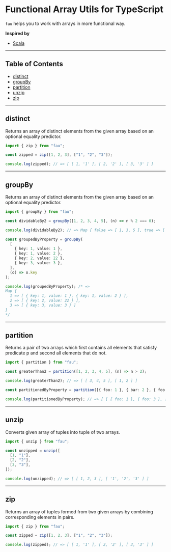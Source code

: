 # Functional Array Utils for TypeScript

`fau` helps you to work with arrays in more functional way.

**Inspired by**
- [Scala](https://www.scala-lang.org/)

---

## Table of Contents
- [distinct](#distinct)
- [groupBy](#groupBy)
- [partition](#partition)
- [unzip](#unzip)
- [zip](#zip)

---
## distinct
Returns an array of distinct elements from the given array based on an optional equality predictor.
```typescript
import { zip } from "fau";

const zipped = zip([1, 2, 3], ["1", "2", "3"]);

console.log(zipped); // => [ [ 1, '1' ], [ 2, '2' ], [ 3, '3' ] ]
```
---
## groupBy
Returns an array of distinct elements from the given array based on an optional equality predictor.
```typescript
import { groupBy } from "fau";

const dividableBy2 = groupBy([1, 2, 3, 4, 5], (n) => n % 2 === 0);

console.log(dividableBy2); // => Map { false => [ 1, 3, 5 ], true => [ 2, 4 ] }

const groupedByProperty = groupBy(
  [
    { key: 1, value: 1 },
    { key: 1, value: 2 },
    { key: 2, value: 22 },
    { key: 3, value: 3 },
  ],
  (o) => o.key
);

console.log(groupedByProperty); /* =>
Map {
  1 => [ { key: 1, value: 1 }, { key: 1, value: 2 } ],
  2 => [ { key: 2, value: 22 } ],
  3 => [ { key: 3, value: 3 } ]
}
*/
```
---
## partition
Returns a pair of two arrays which first contains all elements that satisfy predicate p and second all elements that do not.
```typescript
import { partition } from "fau";

const greaterThan2 = partition([1, 2, 3, 4, 5], (n) => n > 2);

console.log(greaterThan2); // => [ [ 3, 4, 5 ], [ 1, 2 ] ]

const partitionedByProperty = partition([{ foo: 1 }, { bar: 2 }, { foo: 3 }, { bar: 4 }, { foo: 5 }], (o) => !!o.foo);

console.log(partitionedByProperty); // => [ [ { foo: 1 }, { foo: 3 }, { foo: 5 } ], [ { bar: 2 }, { bar: 4 } ] ]
```
---
## unzip
Converts given array of tuples into tuple of two arrays.
```typescript
import { unzip } from "fau";

const unzipped = unzip([
  [1, "1"],
  [2, "2"],
  [3, "3"],
]);

console.log(unzipped); // => [ [ 1, 2, 3 ], [ '1', '2', '3' ] ]
```
---
## zip
Returns an array of tuples formed from two given arrays by combining corresponding elements in pairs.
```typescript
import { zip } from "fau";

const zipped = zip([1, 2, 3], ["1", "2", "3"]);

console.log(zipped); // => [ [ 1, '1' ], [ 2, '2' ], [ 3, '3' ] ]
```